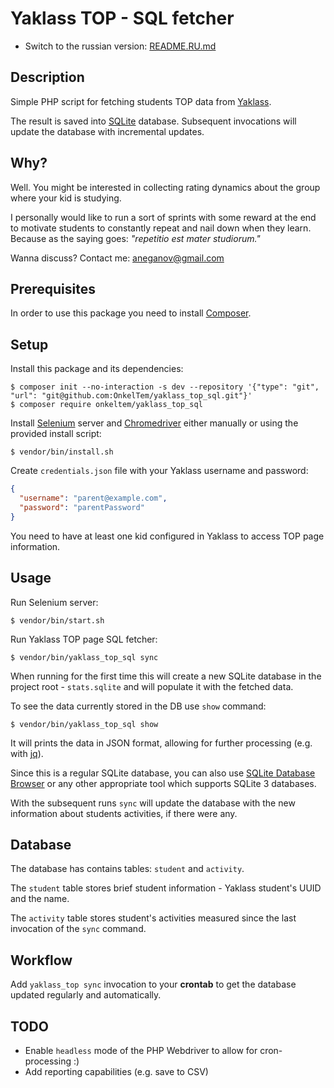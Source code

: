 # Yaklass TOP - SQL fetcher

* Switch to the russian version: [README.RU.md](README.RU.md)

## Description

Simple PHP script for fetching students TOP data from [Yaklass](https://yaklass.ru).

The result is saved into [SQLite](https://sqlite.org/index.html) database. 
Subsequent invocations will update the database with incremental updates.

## Why?

Well. You might be interested in collecting rating dynamics about 
the group where your kid is studying.

I personally would like to run a sort of sprints with some reward at the end 
to motivate students to constantly repeat and nail down when they learn. 
Because as the saying goes: *"repetitio est mater studiorum."*

Wanna discuss? Contact me: aneganov@gmail.com 

## Prerequisites

In order to use this package you need to install [Composer](https://getcomposer.org/).

## Setup

Install this package and its dependencies:

```
$ composer init --no-interaction -s dev --repository '{"type": "git", "url": "git@github.com:OnkelTem/yaklass_top_sql.git"}'
$ composer require onkeltem/yaklass_top_sql
```

Install [Selenium](http://selenium-release.storage.googleapis.com/index.html) server 
and [Chromedriver](https://sites.google.com/a/chromium.org/chromedriver/downloads) either manually or using
the provided install script:

```
$ vendor/bin/install.sh
```

Create `credentials.json` file with your Yaklass username and password:

```json
{
  "username": "parent@example.com",
  "password": "parentPassword"
}
```

You need to have at least one kid configured in Yaklass to access TOP page information.

## Usage

Run Selenium server:

```
$ vendor/bin/start.sh
```

Run Yaklass TOP page SQL fetcher:  

```
$ vendor/bin/yaklass_top_sql sync
```

When running for the first time this will create a new SQLite 
database in the project root - `stats.sqlite` and will populate
it with the fetched data.

To see the data currently stored in the DB use `show` command:
 
```
$ vendor/bin/yaklass_top_sql show
```

It will prints the data in JSON format, allowing for further processing (e.g. with 
[jq](https://stedolan.github.io/jq/)).

Since this is a regular SQLite database, you can also use 
[SQLite Database Browser](https://sqlitebrowser.org/) or any other appropriate tool
which supports SQLite 3 databases.

With the subsequent runs `sync` will update the database with the new information
about students activities, if there were any.

## Database

The database has contains tables: `student` and `activity`.

The `student` table stores brief student information - Yaklass student's UUID 
and the name.

The `activity` table stores student's activities measured since 
the last invocation of the `sync` command.  

## Workflow

Add `yaklass_top sync` invocation to your **crontab** to get 
the database updated regularly and automatically.

## TODO

* Enable `headless` mode of the PHP Webdriver to allow for cron-processing :)
* Add reporting capabilities (e.g. save to CSV)   
